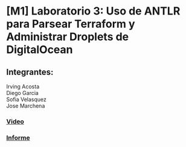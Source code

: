 # [M1] Laboratorio 3: Uso de ANTLR para Parsear Terraform y Administrar Droplets de DigitalOcean

## Integrantes:
Irving Acosta<br>
Diego Garcia<br>
Sofia Velasquez<br>
Jose Marchena<br>
### <a href='https://youtu.be/CeBAbVbiCr8'>Video</a>
### <a href='./[M1] Laboratorio 3 - Uso de ANTLR para Parsear Terraform y Administrar Droplets de DigitalOcean.pdf'>Informe</a>